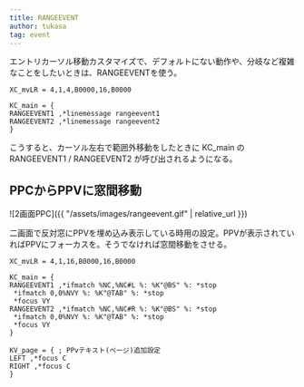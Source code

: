 ```yaml
---
title: RANGEEVENT
author: tukasa
tag: event
---
```

エントリカーソル移動カスタマイズで、デフォルトにない動作や、分岐など複雑なことをしたいときは、RANGEEVENTを使う。

```text
XC_mvLR = 4,1,4,B0000,16,B0000

KC_main = {
RANGEEVENT1 ,*linemessage rangeevent1
RANGEEVENT2 ,*linemessage rangeevent2
}
```
こうすると、カーソル左右で範囲外移動をしたときに KC_main の RANGEEVENT1 / RANGEEVENT2 が呼び出されるようになる。

## PPCからPPVに窓間移動

![2画面PPC]({{ "/assets/images/rangeevent.gif" | relative_url }})

二画面で反対窓にPPVを埋め込み表示している時用の設定。PPVが表示されていればPPVにフォーカスを。そうでなければ窓間移動をさせる。

```text
XC_mvLR = 4,1,16,B0000,16,B0000

KC_main = {
RANGEEVENT1 ,*ifmatch %NC,%NC#L %: %K"@BS" %: *stop
 *ifmatch 0,0%NVY %: %K"@TAB" %: *stop
 *focus VY
RANGEEVENT2 ,*ifmatch %NC,%NC#R %: %K"@BS" %: *stop
 *ifmatch 0,0%NVY %: %K"@TAB" %: *stop
 *focus VY
}

KV_page = { ; PPvテキスト(ページ)追加設定
LEFT ,*focus C
RIGHT ,*focus C
}
```

